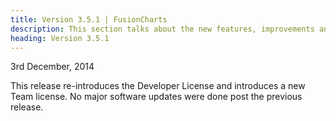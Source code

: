 ```yaml
---
title: Version 3.5.1 | FusionCharts
description: This section talks about the new features, improvements and fixes for v3.5.1.
heading: Version 3.5.1
---
```


<p class="release-date"> 3rd December, 2014 </p>

This release re-introduces the Developer License and introduces a new Team license. No major software updates were done post the previous release.